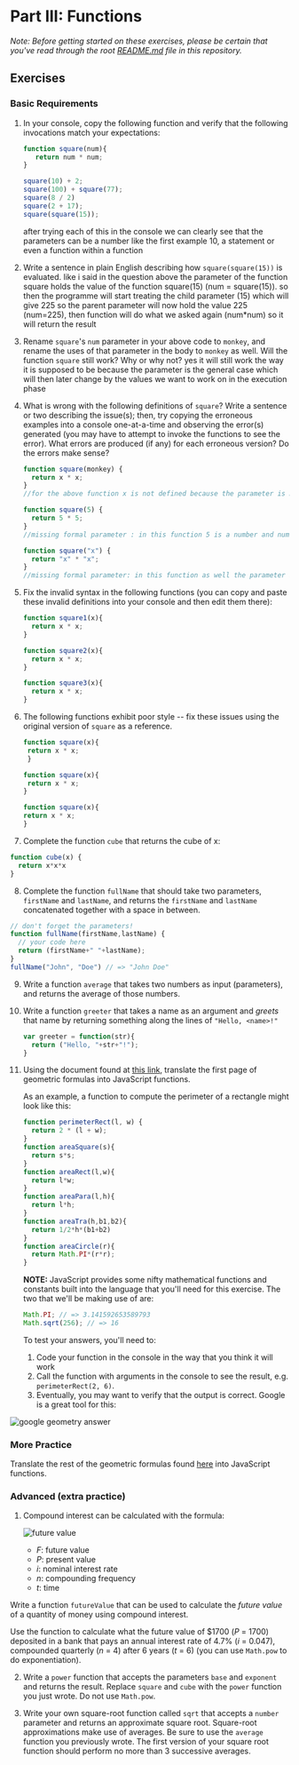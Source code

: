 # Part III: Functions

*Note: Before getting started on these exercises, please be certain that you've read through the root [README.md](../README.md) file in this repository.*

## Exercises

### Basic Requirements

1. In your console, copy the following function and verify
   that the following invocations match your expectations:

   ```js
   function square(num){
      return num * num;
   }

   square(10) + 2;
   square(100) + square(77);
   square(8 / 2)
   square(2 + 17);
   square(square(15));
   ```
   after trying each of this in the console we can clearly see that the parameters can be a number like the first example 10, a statement or even a function within a function

2. Write a sentence in plain English describing how `square(square(15))` is
   evaluated.
like i said in the question above the parameter of the function square holds the value of the function square(15) (num = square(15)). so then the programme will start treating the child parameter (15) which will give 225 so the parent parameter will now hold the value 225 (num=225), then function will do what we asked again (num*num) so it will return the result 
3. Rename `square`'s `num` parameter in your above code to `monkey`, and
   rename the uses of that parameter in the body to `monkey` as well. Will the
   function `square` still work? Why or why not?
   yes it will still work the way it is supposed to be because the parameter is the general case which will then later change by the values we want to work on in the execution phase

4. What is wrong with the following definitions of `square`? Write a sentence or
   two describing the issue(s); then, try copying the erroneous examples into a
   console one-at-a-time and observing the error(s) generated (you may have to
   attempt to invoke the functions to see the error). What errors are produced
   (if any) for each erroneous version? Do the errors make sense?

   ```js
   function square(monkey) {
     return x * x;
   }
   //for the above function x is not defined because the parameter is monkey yet the statement inside it uses X so it will never get any results

   function square(5) {
     return 5 * 5;
   }
   //missing formal parameter : in this function 5 is a number and numbers can't be a parameter

   function square("x") {
     return "x" * "x";
   }
   //missing formal parameter: in this function as well the parameter is wrong because we can't use "",'',!,=,... etc as parameters
   ```

5. Fix the invalid syntax in the following functions (you can copy and paste these
   invalid definitions into your console and then edit them there):

   ```js
   function square1(x){
     return x * x;
   }

   function square2(x){
     return x * x;
   }

   function square3(x){
     return x * x;
   }
   ```

6. The following functions exhibit poor style -- fix these issues using the
   original version of `square` as a reference.

   ```js
   function square(x){
    return x * x;
    }

   function square(x){
    return x * x;
   }

   function square(x){
   return x * x;
   }
   ```

7. Complete the function `cube` that returns the cube of x:

  ```js
  function cube(x) {
    return x*x*x
  }
  ```

8. Complete the function `fullName` that should take two parameters, `firstName`
   and `lastName`, and returns the `firstName` and `lastName` concatenated
   together with a space in between.

  ```js
  // don't forget the parameters!
  function fullName(firstName,lastName) {
    // your code here
    return (firstName+" "+lastName);
  }
  fullName("John", "Doe") // => "John Doe"
  ```

9. Write a function `average` that takes two numbers as input (parameters), and
   returns the average of those numbers.

10. Write a function `greeter` that takes a name as an argument and *greets*
    that name by returning something along the lines of `"Hello, <name>!"`
    ```js
    var greeter = function(str){
      return ("Hello, "+str+"!");
    }
    ```

11. Using the document found at <a href="http://www.gbcnv.edu/documents/ASC/docs/00000005.pdf" target="_blank">this link</a>, translate the first page of geometric
    formulas into JavaScript functions.

    As an example, a function to compute the perimeter of a rectangle might look
    like this:

    ```js
    function perimeterRect(l, w) {
      return 2 * (l + w);
    }
    function areaSquare(s){
      return s*s;
    }
    function areaRect(l,w){
      return l*w;
    }
    function areaPara(l,h){
      return l*h;
    }
    function areaTra(h,b1,b2){
      return 1/2*h*(b1+b2)
    }
    function areaCircle(r){
      return Math.PI*(r*r);
    }
    ```

    **NOTE:** JavaScript provides some nifty mathematical functions and
    constants built into the language that you'll need for this exercise. The
    two that we'll be making use of are:

    ```js
    Math.PI; // => 3.141592653589793
    Math.sqrt(256); // => 16
    ```

    To test your answers, you'll need to:

    1. Code your function in the console in the way that you think it will work
    2. Call the function with arguments in the console to see the result, e.g.
      `perimeterRect(2, 6)`.
    3. Eventually, you may want to verify that the output is correct. Google is a
       great tool for this:


![google geometry answer](google-geometry-answer.gif)

### More Practice

Translate the rest of the geometric formulas found <a href="http://www.gbcnv.edu/documents/ASC/docs/00000005.pdf" target="_blank">here</a> into JavaScript functions.

### Advanced (extra practice)

1. Compound interest can be calculated with the formula:

    ![future value](future-value.png)

    - *F*: future value
    - *P*: present value
    - *i*: nominal interest rate
    - *n*: compounding frequency
    - *t*: time

  Write a function `futureValue` that can be used to calculate the *future value*
  of a quantity of money using compound interest.

  Use the function to calculate what the future value of $1700 (*P* = 1700)
  deposited in a bank that pays an annual interest rate of 4.7% (*i* = 0.047),
  compounded quarterly (*n* = 4) after 6 years (*t* = 6) (you can use `Math.pow`
  to do exponentiation).

2. Write a `power` function that accepts the parameters `base` and `exponent`
   and returns the result. Replace `square` and `cube` with the `power` function
   you just wrote. Do not use `Math.pow`.

3. Write your own square-root function called `sqrt` that accepts a `number`
   parameter and returns an approximate square root. Square-root approximations
   make use of averages. Be sure to use the `average` function you previously
   wrote. The first version of your square root function should perform no more
   than 3 successive averages.
